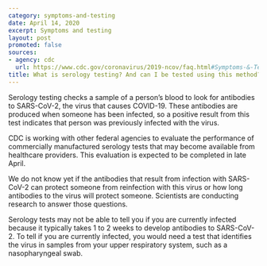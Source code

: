 ```yaml
---
category: symptoms-and-testing
date: April 14, 2020
excerpt: Symptoms and testing
layout: post
promoted: false
sources:
- agency: cdc
  url: https://www.cdc.gov/coronavirus/2019-ncov/faq.html#Symptoms-&-Testing
title: What is serology testing? And can I be tested using this method?
---
```


Serology testing checks a sample of a person’s blood to look for antibodies to SARS-CoV-2, the virus that causes COVID-19. These antibodies are produced when someone has been infected, so a positive result from this test indicates that person was previously infected with the virus.

CDC is working with other federal agencies to evaluate the performance of commercially manufactured serology tests that may become available from healthcare providers. This evaluation is expected to be completed in late April.

We do not know yet if the antibodies that result from infection with SARS-CoV-2 can protect someone from reinfection with this virus or how long antibodies to the virus will protect someone. Scientists are conducting research to answer those questions.

Serology tests may not be able to tell you if you are currently infected because it typically takes 1 to 2 weeks to develop antibodies to SARS-CoV-2. To tell if you are currently infected, you would need a test that identifies the virus in samples from your upper respiratory system, such as a nasopharyngeal swab.